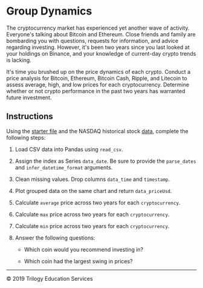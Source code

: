 # Group Dynamics

The cryptocurrency market has experienced yet another wave of activity. Everyone's talking about Bitcoin and Ethereum. Close friends and family are bombarding you with questions, requests for information, and advice regarding investing. However, it's been two years since you last looked at your holdings on Binance, and your knowledge of current-day crypto trends is lacking.

It's time you brushed up on the price dynamics of each crypto. Conduct a price analysis for Bitcoin, Ethereum, Bitcoin Cash, Ripple, and Litecoin to assess average, high, and low prices for each cryptocurrency. Determine whether or not crypto performance in the past two years has warranted future investment.

## Instructions

Using the [starter file](Unsolved/group_dynamics.ipynb) and the NASDAQ historical stock [data](Resources/crypto_data.csv), complete the following steps:

1. Load CSV data into Pandas using `read_csv`.

2. Assign the index as Series `data_date`. Be sure to provide the `parse_dates` and `infer_datetime_format` arguments.

3. Clean missing values. Drop columns `data_time` and `timestamp`.

4. Plot grouped data on the same chart and return `data_priceUsd`.

5. Calculate `average` price across two years for each `cryptocurrency`.

6. Calculate `max` price across two years for each `cryptocurrency`.

7. Calculate `min` price across two years for each `cryptocurrency`.

8. Answer the following questions:

    * Which coin would you recommend investing in?

    * Which coin had the largest swing in prices?

- - -
© 2019 Trilogy Education Services
